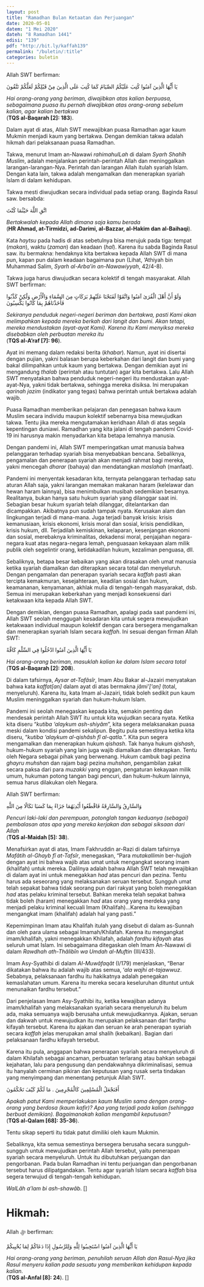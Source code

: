 ```yaml
---
layout: post
title: "Ramadhan Bulan Ketaatan dan Perjuangan"
date: 2020-05-01
datem: "1 Mei 2020"
dateh: "8 Ramadhan 1441"
edisi: "139"
pdf: "http://bit.ly/kaffah139"
permalink: "/buletin/:title"
categories: buletin
---
```


Allah SWT berfirman:

<p class="text-right-arabic">
يَا أَيُّهَا الَّذِينَ آمَنُوا كُتِبَ عَلَيْكُمُ الصِّيَامُ كَمَا كُتِبَ عَلَى الَّذِينَ مِنْ قَبْلِكُمْ لَعَلَّكُمْ تَتَّقُونَ
</p>

<p class="text-right-arti">
<i>Hai orang-orang yang beriman, diwajibkan atas kalian berpuasa, sebagaimana puasa itu pernah diwajibkan atas orang-orang sebelum kalian, agar kalian bertakwa</i><br>
(<b>TQS al-Baqarah [2]: 183</b>).
</p>

Dalam ayat di atas, Allah SWT mewajibkan puasa Ramadhan agar kaum Mukmin menjadi kaum yang bertakwa. Dengan demikian takwa adalah hikmah dari pelaksanaan puasa Ramadhan.

Takwa, menurut Imam an-Nawawi *rahimahulLah* di dalam *Syarh Shahîh Muslim*, adalah menjalankan perintah-perintah Allah dan meninggalkan larangan-larangan-Nya. Perintah dan larangan Allah itulah syariah Islam. Dengan kata lain, takwa adalah mengamalkan dan menerapkan syariah Islam di dalam kehidupan.

Takwa mesti diwujudkan secara individual pada setiap orang. Baginda Rasul saw. bersabda:

<p class="text-right-arabic">
اتَّقِ اللَّهَ حَيْثُمَا كُنْتَ
</p>

<p class="text-right-arti">
<i>Bertakwalah kepada Allah dimana saja kamu berada</i><br>
(<b>HR Ahmad, at-Tirmidzi, ad-Darimi, al-Bazzar, al-Hakim dan al-Baihaqi</b>).
</p>

Kata *haytsu* pada hadis di atas sebetulnya bisa merujuk pada tiga: tempat (*makan*), waktu (*zaman*) dan keadaan (*hal*). Karena itu sabda Baginda Rasul saw. itu bermakna: hendaknya kita bertakwa kepada Allah SWT di mana pun, kapan pun dalam keadaan bagaimana pun (Lihat, ‘Athiyah bin Muhammad Salim, *Syarh al-Arba’in an-Nawawiyyah*, 42/4-8).

Takwa juga harus diwujudkan secara kolektif di tengah masyarakat. Allah SWT berfirman:

<p class="text-right-arabic">
وَلَوْ أَنَّ أَهْلَ الْقُرَىٰ آمَنُوا وَاتَّقَوْا لَفَتَحْنَا عَلَيْهِمْ بَرَكَاتٍ مِنَ السَّمَاءِ وَالْأَرْضِ وَلَٰكِنْ كَذَّبُوا فَأَخَذْنَاهُمْ بِمَا كَانُوا يَكْسِبُونَ
</p>

<p class="text-right-arti">
<i>Sekiranya penduduk negeri-negeri beriman dan bertakwa, pasti Kami akan melimpahkan kepada mereka berkah dari langit dan bumi. Akan tetapi, mereka mendustakan (ayat-ayat Kami). Karena itu Kami menyiksa mereka disebabkan oleh perbuatan mereka itu</i><br>
(<b>TQS al-A’raf [7]: 96</b>).
</p>

Ayat ini memang dalam redaksi berita (*khabar*). Namun, ayat ini disertai dengan pujian, yakni balasan berupa keberkahan dari langit dan bumi yang bakal dilimpahkan untuk kaum yang bertakwa. Dengan demikian ayat ini mengandung *thalab* (perintah atau tuntutan) agar kita bertakwa. Lalu Allah SWT menyatakan bahwa penduduk negeri-negeri itu mendustakan ayat-ayat-Nya, yakni tidak bertakwa, sehingga mereka disiksa. Ini merupakan *qarinah jazim* (indikator yang tegas) bahwa perintah untuk bertakwa adalah wajib.

Puasa Ramadhan memberikan pelajaran dan penegasan bahwa kaum Muslim secara individu maupun kolektif sebenarnya bisa mewujudkan takwa. Tentu jika mereka mengutamakan keridhaan Allah di atas segala kepentingan duniawi. Ramadhan yang kita jalani di tengah pandemi Covid-19 ini harusnya makin menyadarkan kita betapa lemahnya manusia.

Dengan pandemi ini, Allah SWT memperingatkan umat manusia bahwa pelanggaran terhadap syariah bisa menyebabkan bencana. Sebaliknya, pengamalan dan penerapan syariah akan menjadi rahmat bagi mereka, yakni mencegah *dharar* (bahaya) dan mendatangkan *maslahah* (manfaat).

Pandemi ini menyentak kesadaran kita, ternyata pelanggaran terhadap satu aturan Allah saja, yakni larangan memakan makanan haram (kelelawar dan hewan haram lainnya), bisa menimbulkan musibah sedemikian besarnya. Realitanya, bukan hanya satu hukum syariah yang dilanggar saat ini. Sebagian besar hukum syariah telah dilanggar, ditelantarkan dan dicampakkan. Akibatnya pun sudah tampak nyata. Kerusakan alam dan lingkungan terjadi di mana-mana. Juga terjadi banyak krisis: krisis kemanusiaan, krisis ekonomi, krisis moral dan sosial, krisis pendidikan, krisis hukum, dll. Terjadilah kemiskinan, kelaparan, kesenjangan ekonomi dan sosial, merebaknya kriminalitas, dekadensi moral, penjajahan negara-negara kuat atas negara-negara lemah, penguasaan kekayaan alam milik publik oleh segelintir orang, ketidakadilan hukum, kezaliman penguasa, dll.

Sebaliknya, betapa besar kebaikan yang akan dirasakan oleh umat manusia ketika syariah diamalkan dan diterapkan secara total dan menyeluruh. Dengan pengamalan dan penerapan syariah secara *kaffah* pasti akan tercipta kemakmuran, kesejahteraan, keadilan sosial dan hukum, keamananan, kenyamanan, akhlak mulia di tengah-tengah masyarakat, dsb. Semua ini merupakan keberkahan yang menjadi konsekuensi dari ketakwaan kita kepada Allah SWT.

Dengan demikian, dengan puasa Ramadhan, apalagi pada saat pandemi ini, Allah SWT seolah menggugah kesadaran kita untuk segera mewujudkan ketakwaan individual maupun kolektif dengan cara bersegera mengamalkan dan menerapkan syariah Islam secara *kaffah*. Ini sesuai dengan firman Allah SWT:

<p class="text-right-arabic">
يَا أَيُّهَا الَّذِينَ آمَنُوا ادْخُلُوا فِي السِّلْمِ كَافَّةً
</p>

<p class="text-right-arti">
<i>Hai orang-orang beriman, masuklah kalian ke dalam Islam secara total</i><br>
(<b>TQS al-Baqarah [2]: 208</b>).
</p>

Di dalam tafsirnya, *Aysar at-Tafâsîr*, Imam Abu Bakar al-Jazairi menyatakan bahwa kata *kaffat[an]* dalam ayat di atas bermakna *jâmi’[‘an]* (total, menyeluruh). Karena itu, kata Imam al-Jazairi, tidak boleh sedikit pun kaum Muslim meninggalkan syariah dan hukum-hukum Islam.

Pandemi ini seolah menegaskan kepada kita, semakin penting dan mendesak perintah Allah SWT itu untuk kita wujudkan secara nyata. Ketika kita diseru “*kutiba ‘alaykum ash-shiyâm*”, kita segera melaksanakan puasa meski dalam kondisi pandemi sekalipun. Begitu pula semestinya ketika kita diseru, “*kutiba ‘alaykum al-qishâsh fî al-qatla.*”. Kita pun segera mengamalkan dan menerapkan hukum *qishash*. Tak hanya hukum *qishash*, hukum-hukum syariah yang lain juga wajib diamalkan dan diterapkan. Tentu oleh Negara sebagai pihak yang berwenang. Hukum cambuk bagi pezina *ghayru muhshan* dan rajam bagi pezina *muhshan*, pengambilan zakat secara paksa dari para *muzakki* yang enggan, pengaturan kekayaan milik umum, hukuman potong tangan bagi pencuri, dan hukum-hukum lainnya, semua harus dilakukan oleh Negara.

Allah SWT berfirman:

<p class="text-right-arabic">
وَالسَّارِقُ وَالسَّارِقَةُ فَاقْطَعُوا أَيْدِيَهُمَا جَزَاءً بِمَا كَسَبَا نَكَالًا مِنَ اللَّهِ
</p>

<p class="text-right-arti">
<i>Pencuri laki-laki dan perempuan, potonglah tangan keduanya (sebagai) pembalasan atas apa yang mereka kerjakan dan sebagai siksaan dari Allah</i><br>
(<b>TQS al-Maidah [5]: 38</b>).
</p>

Menafsirkan ayat di atas, Imam Fakhruddin ar-Razi di dalam tafsirnya *Mafâtih al-Ghayb fî at-Tafsîr*, menegaskan, “Para *mutakallimin* ber-*hujjah* dengan ayat ini bahwa wajib atas umat untuk mengangkat seorang imam (khalifah) untuk mereka. Dalilnya adalah bahwa Allah SWT telah mewajibkan di dalam ayat ini untuk menegakkan *had* atas pencuri dan pezina. Tentu harus ada seseorang yang melaksanakan seruan tersebut. Sungguh umat telah sepakat bahwa tidak seorang pun dari rakyat yang boleh menegakkan *had* atas pelaku kriminal tersebut. Bahkan mereka telah sepakat bahwa tidak boleh (haram) menegakkan *had* atas orang yang merdeka yang menjadi pelaku kriminal kecuali Imam (Khalifah)…Karena itu kewajiban mengangkat imam (khalifah) adalah hal yang pasti.”

Kepemimpinan Imam atau Khalifah itulah yang disebut di dalam as-Sunnah dan oleh para ulama sebagai Imamah/Khilafah. Karena itu mengangkat imam/khalifah, yakni menegakkan Khilafah, adalah *fardhu kifayah* atas seluruh umat Islam. Ini sebagaimana ditegaskan oleh Imam An-Nawawi di dalam *Rawdhah ath-Thâlibîn wa Umdah al-Muftin* (III/433).

Imam Asy-Syathibi di dalam *Al-Muwâfaqât* (I/179) menjelaskan, “Benar dikatakan bahwa itu adalah wajib atas semua, ‘*ala wajhi at-tajawwuz*.  Sebabnya, pelaksanaan fardhu itu hakikatnya adalah penegakan kemaslahatan umum. Karena itu mereka secara keseluruhan dituntut untuk menunaikan fardhu tersebut.”

Dari penjelasan Imam Asy-Syathibi itu, ketika kewajiban adanya imam/khalifah yang melaksanakan syariah secara menyeluruh itu belum ada, maka semuanya wajib berusaha untuk mewujudkannya. Ajakan, seruan dan dakwah untuk mewujudkan itu merupakan pelaksanaan dari fardhu kifayah tersebut. Karena itu ajakan dan seruan ke arah penerapan syariah secara *kaffah* jelas merupakan amal shalih (kebaikan). Bagian dari pelaksanaan fardhu kifayah tersebut.

Karena itu pula, anggapan bahwa penerapan syariah secara menyeluruh di dalam Khilafah sebagai ancaman, perbuatan terlarang atau bahkan sebagai kejahatan, lalu para pengusung dan pendakwahnya dikriminalisasi, semua itu hanyalah cerminan pikiran dan keputusan yang rusak serta tindakan yang menyimpang dan menentang petunjuk Allah SWT.

<p class="text-right-arabic">
أَفَنَجْعَلُ الْمُسْلِمِينَ كَالْمُجْرِمِينَ . مَا لَكُمْ كَيْفَ تَحْكُمُونَ
</p>

<p class="text-right-arti">
<i>Apakah patut Kami memperlakukan kaum Muslim sama dengan orang-orang yang berdosa (kaum kafir)? Apa yang terjadi pada kalian (sehingga berbuat demikian). Bagaimanakah kalian mengambil keputusan?</i><br>
(<b>TQS al-Qalam [68]: 35-36</b>).
</p>

Tentu sikap seperti itu tidak patut dimiliki oleh kaum Mukmin.

Sebaliknya, kita semua semestinya bersegera berusaha secara sungguh-sungguh untuk mewujudkan perintah Allah tersebut, yaitu penerapan syariah secara menyeluruh. Untuk itu dibutuhkan perjuangan dan pengorbanan.  Pada bulan Ramadhan ini tentu perjuangan dan pengorbanan tersebut harus dilipatgandakan. Tentu agar syariah Islam secara *kaffah* bisa segera terwujud di tengah-tengah kehidupan.

*WalLâh a’lam bi ash-shawâb*. []




<!-- HIKMAH -->
<div class="card card-post mt-5">
<div class="card-header">
<h1>Hikmah:</h1>
</div>

<div class="card-body">
<p class="text-center">
Allah ﷻ  berfirman:
</p>

<p class="text-center-arabic">
يَا أَيُّهَا الَّذِينَ آمَنُوا اسْتَجِيبُوا لِلَّهِ وَلِلرَّسُولِ إِذَا دَعَاكُمْ لِمَا يُحْيِيكُمْ
</p>

<p class="text-center">
<i>
Hai orang-orang yang beriman, penuhilah seruan Allah dan Rasul-Nya jika Rasul menyeru kalian pada sesuatu yang memberikan kehidupan kepada kalian.
</i><br>
(<b>TQS al-Anfal [8]: 24</b>). []
</p>
</div>
</div>
<!-- END HIKMAH -->
